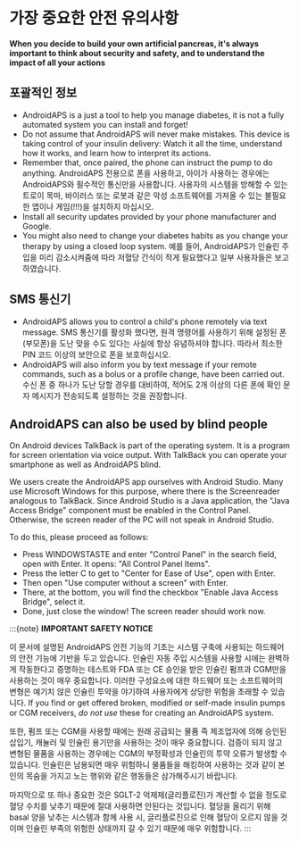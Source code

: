 # 가장 중요한 안전 유의사항

**When you decide to build your own artificial pancreas, it's always important to think about security and safety, and to understand the impact of all your actions**

## 포괄적인 정보

- AndroidAPS is a just a tool to help you manage diabetes, it is not a fully automated system you can install and forget!
- Do not assume that AndroidAPS will never make mistakes. This device is taking control of your insulin delivery: Watch it all the time, understand how it works, and learn how to interpret its actions.
- Remember that, once paired, the phone can instruct the pump to do anything. AndroidAPS 전용으로 폰을 사용하고, 아이가 사용하는 경우에는 AndroidAPS와 필수적인 통신만을 사용합니다. 사용자의 시스템을 방해할 수 있는 트로이 목마, 바이러스 또는 로봇과 같은 악성 소프트웨어를 가져올 수 있는 불필요한 앱이나 게임(!!!)을 설치하지 마십시오.
- Install all security updates provided by your phone manufacturer and Google.
- You might also need to change your diabetes habits as you change your therapy by using a closed loop system. 예를 들어, AndroidAPS가 인슐린 주입을 미리 감소시켜줌에 따라 저혈당 간식이 적게 필요했다고 일부 사용자들은 보고하였습니다.

## SMS 통신기

- AndroidAPS allows you to control a child's phone remotely via text message. SMS 통신기를 활성화 했다면, 원격 명령어를 사용하기 위해 설정된 폰(부모폰)을 도난 맞을 수도 있다는 사실에 항상 유념하셔야 합니다. 따라서 최소한 PIN 코드 이상의 보안으로 폰을 보호하십시오.
- AndroidAPS will also inform you by text message if your remote commands, such as a bolus or a profile change, have been carried out. 수신 폰 중 하나가 도난 당할 경우를 대비하여, 적어도 2개 이상의 다른 폰에 확인 문자 메시지가 전송되도록 설정하는 것을 권장합니다.

## AndroidAPS can also be used by blind people

On Android devices TalkBack is part of the operating system. It is a program for screen orientation via voice output. With TalkBack you can operate your smartphone as well as AndroidAPS blind.

We users create the AndroidAPS app ourselves with Android Studio. Many use Microsoft Windows for this purpose, where there is the Screenreader analogous to TalkBack. Since Android Studio is a Java application, the "Java Access Bridge" component must be enabled in the Control Panel. Otherwise, the screen reader of the PC will not speak in Android Studio.

To do this, please proceed as follows:

- Press WINDOWSTASTE and enter "Control Panel" in the search field, open with Enter. It opens: "All Control Panel Items".
- Press the letter C to get to "Center for Ease of Use", open with Enter.
- Then open "Use computer without a screen" with Enter.
- There, at the bottom, you will find the checkbox "Enable Java Access Bridge", select it.
- Done, just close the window! The screen reader should work now.

:::{note}
**IMPORTANT SAFETY NOTICE**

이 문서에 설명된 AndroidAPS 안전 기능의 기초는 시스템 구축에 사용되는 하드웨어의 안전 기능에 기반을 두고 있습니다. 인슐린 자동 주입 시스템을 사용할 시에는 완벽하게 작동한다고 증명하는 테스트와 FDA 또는 CE 승인을 받은 인슐린 펌프과 CGM만을 사용하는 것이 매우 중요합니다. 이러한 구성요소에 대한 하드웨어 또는 소프트웨어의 변형은 예기치 않은 인슐린 투약을 야기하여 사용자에게 상당한 위험을 초래할 수 있습니다. If you find or get offered broken, modified or self-made insulin pumps or CGM receivers, *do not use* these for creating an AndroidAPS system.

또한, 펌프 또는 CGM을 사용할 때에는 원래 공급되는 물품 즉 제조업자에 의해 승인된 삽입기, 캐뉼러 및 인슐린 용기만을 사용하는 것이 매우 중요합니다. 검증이 되지 않고 변형된 물품을 사용하는 경우에는 CGM의 부정확성과 인슐린의 투약 오류가 발생할 수 있습니다. 인슐린은 남용되면 매우 위험하니 물품들을 해킹하여 사용하는 것과 같이 본인의 목숨을 가지고 노는 행위와 같은 행동들은 삼가해주시기 바랍니다.

마지막으로 또 하나 중요한 것은 SGLT-2 억제제(글리플로진)가 계산할 수 없을 정도로 혈당 수치를 낮추기 때문에 절대 사용하면 안된다는 것입니다.  혈당을 올리기 위해 basal 양을 낮추는 시스템과 함께 사용 시, 글리플로진으로 인해 혈당이 오르지 않을 것이며 인슐린 부족의 위험한 상태까지 갈 수 있기 때문에 매우 위험합니다.
:::
